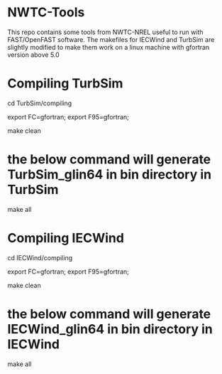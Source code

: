 # NWTC-Tools
This repo contains some tools from NWTC-NREL useful to run with FAST/OpenFAST software. The makefiles for IECWind and TurbSim are slightly modified to make them work on a linux machine with gfortran version above 5.0

# Compiling TurbSim
cd TurbSim/compiling

export FC=gfortran; export F95=gfortran;

make clean

# the below command will generate TurbSim_glin64 in bin directory in TurbSim

make all

# Compiling IECWind

cd IECWind/compiling

export FC=gfortran; export F95=gfortran;

make clean

# the below command will generate IECWind_glin64 in bin directory in IECWind

make all 
